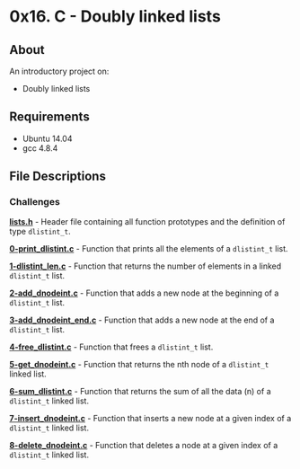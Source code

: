 # 0x16. C - Doubly linked lists
## About
An introductory project on:
- Doubly linked lists
## Requirements
- Ubuntu 14.04
- gcc 4.8.4
## File Descriptions
### Challenges
**[lists.h](lists.h)** - Header file containing all function prototypes and the definition of type `dlistint_t`.

**[0-print_dlistint.c](0-print_dlistint.c)** - Function that prints all the elements of a `dlistint_t` list.

**[1-dlistint_len.c](1-dlistint_len.c)** - Function that returns the number of elements in a linked `dlistint_t` list.

**[2-add_dnodeint.c](2-add_dnodeint.c)** - Function that adds a new node at the beginning of a `dlistint_t` list.

**[3-add_dnodeint_end.c](3-add_dnodeint_end.c)** - Function that adds a new node at the end of a `dlistint_t` list.

**[4-free_dlistint.c](4-free_dlistint.c)** - Function that frees a `dlistint_t` list.

**[5-get_dnodeint.c](5-get_dnodeint.c)** - Function that returns the nth node of a `dlistint_t` linked list.

**[6-sum_dlistint.c](6-sum_dlistint.c)** - Function that returns the sum of all the data (n) of a `dlistint_t` linked list.

**[7-insert_dnodeint.c](7-insert_dnodeint.c)** - Function that inserts a new node at a given index of a `dlistint_t` linked list.

**[8-delete_dnodeint.c](8-delete_dnodeint.c)** - Function that deletes a node at a given index of a `dlistint_t` linked list.
